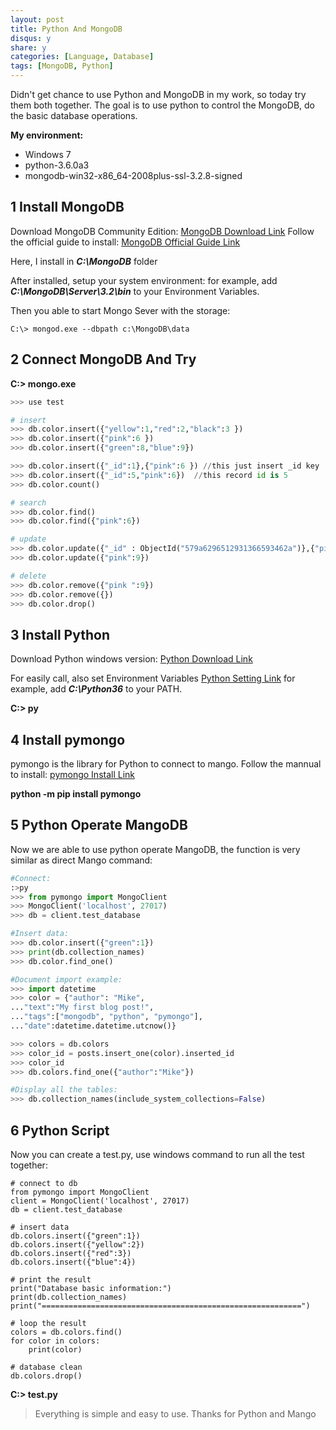 ```yaml
---
layout: post
title: Python And MongoDB
disqus: y
share: y
categories: [Language, Database]
tags: [MongoDB, Python]
---
```

Didn't get chance to use Python and MongoDB in my work, so today try them both together.
The goal is to use python to control the MongoDB, do the basic database operations.

**My environment:**

+ Windows 7
+ python-3.6.0a3
+ mongodb-win32-x86_64-2008plus-ssl-3.2.8-signed

1 Install MongoDB
-----------------
Download MongoDB Community Edition: [MongoDB Download Link](http://www.mongodb.org/downloads?_ga=1.90577299.887290330.1469727369)
Follow the official guide to install: [MongoDB Official Guide Link](https://docs.mongodb.com/manual/tutorial/install-mongodb-on-windows/)

Here, I install in ***C:\MongoDB*** folder

After installed, setup your system environment:
for example, add ***C:\MongoDB\Server\3.2\bin*** to your Environment Variables.

Then you able to start Mongo Sever with the storage:

```shell
C:\> mongod.exe --dbpath c:\MongoDB\data
```

2 Connect MongoDB And Try
----------------------------
**C:\> mongo.exe**

```python
>>> use test

# insert
>>> db.color.insert({"yellow":1,"red":2,"black":3 })
>>> db.color.insert({"pink":6 })
>>> db.color.insert({"green":8,"blue":9})

>>> db.color.insert({"_id":1},{"pink":6 }) //this just insert _id key
>>> db.color.insert({"_id":5,"pink":6})  //this record id is 5 
>>> db.color.count()

# search
>>> db.color.find()
>>> db.color.find({"pink":6})

# update
>>> db.color.update({"_id" : ObjectId("579a6296512931366593462a")},{"pink":9})
>>> db.color.update({"pink":9})

# delete
>>> db.color.remove({"pink ":9})
>>> db.color.remove({})
>>> db.color.drop()
```

3 Install Python
-----------------
Download Python windows version:
[Python Download Link](https://www.python.org/downloads/windows/)

For easily call, also set Environment Variables
[Python Setting Link](https://docs.python.org/2/using/windows.html)
for example, add ***C:\Python36*** to your PATH.

**C:\> py**

4 Install pymongo
-----------------
pymongo is the library for Python to connect to mango. 
Follow the mannual to install: [pymongo Install Link](https://api.mongodb.com/python/current/installation.html)

**python -m pip install pymongo**

5 Python Operate MangoDB
------------------------
Now we are able to use python operate MangoDB, the function is very similar as direct Mango command:

```python
#Connect:
:>py
>>> from pymongo import MongoClient 
>>> MongoClient('localhost', 27017) 
>>> db = client.test_database 

#Insert data:
>>> db.color.insert({"green":1}) 
>>> print(db.collection_names)
>>> db.color.find_one()

#Document import example:
>>> import datetime
>>> color = {"author": "Mike",
..."text":"My first blog post!",
..."tags":["mongodb", "python", "pymongo"],
..."date":datetime.datetime.utcnow()}

>>> colors = db.colors
>>> color_id = posts.insert_one(color).inserted_id
>>> color_id
>>> db.colors.find_one({"author":"Mike"})

#Display all the tables:
>>> db.collection_names(include_system_collections=False)
```

6 Python Script
---------------
Now you can create a test.py, use windows command to run all the test together:

```
# connect to db
from pymongo import MongoClient 
client = MongoClient('localhost', 27017) 
db = client.test_database 

# insert data
db.colors.insert({"green":1}) 
db.colors.insert({"yellow":2}) 
db.colors.insert({"red":3}) 
db.colors.insert({"blue":4}) 

# print the result
print("Database basic information:")
print(db.collection_names)
print("==========================================================")

# loop the result
colors = db.colors.find()
for color in colors:
	print(color)
	
# database clean
db.colors.drop()
```

**C:\> test.py**

> Everything is simple and easy to use. Thanks for Python and Mango
